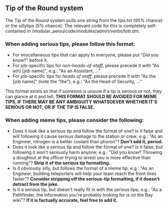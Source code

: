 ## Tip of the Round system

The Tip of the Round system pulls one string from the tips.txt (95% chance) or the sillytips (5% chance). The relevant code for this is completely self-contained in /modular_aeiou/code/modules/admin/verbs/totr.dm.

### When adding serious tips, please follow this format:

* For miscellaneous tips that can apply to everyone, please put "Did you know?" before it.
* For job-specific tips for *non-heads-of-staff*, please precede it with "As a(n) [job name]", e.g.: "As an Assistant, ..."
* For job-specific tips for *heads of staff*, please precede it with "As the [job name]" (note the "the"), e.g.: "As the Head of Security, ..."

This format exists so that if someone is unsure if a tip is serious or not, they can glance at it and tell. **THIS FORMAT SHOULD BE AVOIDED FOR MEME TIPS, IF THERE MAY BE ANY AMBIGUITY WHATSOEVER WHETHER IT'S SERIOUS OR NOT, OR IF THE TIP IS FALSE.**

### When adding meme tips, please consider the following:

* Does it look like a serious tip and follow the format of one? Is it false and will following it cause serious damage to the station or crew; e.g.: "As an Engineer, nitrogen is a better coolant than phoron"? **Don't add it, period.**
* Does it look like a serious tip and follow the format of one? Is it false, but following it won't seriously harm anyone; e.g.: "Did you know? Throwing a doughnut at the officer trying to arrest you is more effective than running"? **Strip it of the serious tip formatting.**
* Is it obviously silly, but follows the format of a meme tip; e.g.: "As an Engineer, building teleporters will help your team reach the front lines faster"? **Consider stripping off the serious-tip formatting, if it doesn't detract from the joke.**
* Is it a serious tip, but doesn't really fit in with the serious tips; e.g.: "As a Pathfinder, the information you're probably looking for is on the Bay wiki"? **If it is factually accurate, feel free to add it.**
